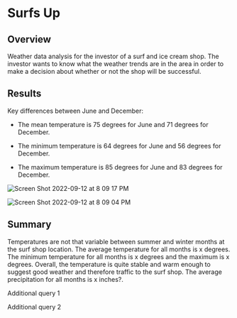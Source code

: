 # Surfs Up

## Overview

Weather data analysis for the investor of a surf and ice cream shop. The investor wants to know what the weather trends are in the area in order to make a decision about whether or not the shop will be successful.

## Results

Key differences between June and December:
  
  * The mean temperature is 75 degrees for June and 71 degrees for December.
  
  * The minimum temperature is 64 degrees for June and 56 degrees for December.
  
  * The maximum temperature is 85 degrees for June and 83 degrees for December.

![Screen Shot 2022-09-12 at 8 09 17 PM](https://user-images.githubusercontent.com/106785377/189792956-5165bf3a-39f9-440d-9f3f-bc79f76a97d2.png)

![Screen Shot 2022-09-12 at 8 09 04 PM](https://user-images.githubusercontent.com/106785377/189792997-0bfddb6b-6bc4-4e41-9541-1919191ff3b4.png)

## Summary

Temperatures are not that variable between summer and winter months at the surf shop location. The average temperature for all months is x degrees. The minimum temperature for all months is x degrees and the maximum is x degrees. Overall, the temperature is quite stable and warm enough to suggest good weather and therefore traffic to the surf shop. The average precipitation for all months is x inches?.

Additional query 1



Additional query 2

